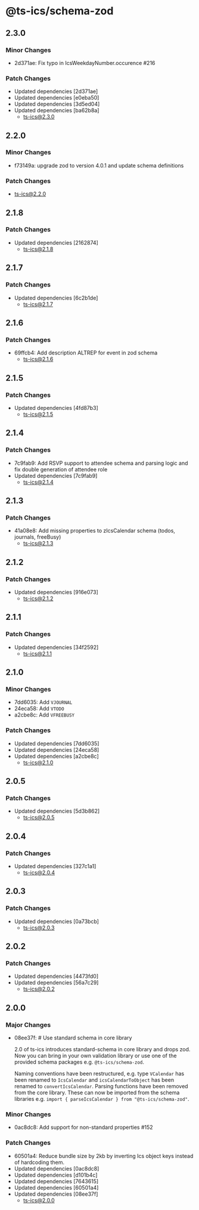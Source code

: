 # @ts-ics/schema-zod

## 2.3.0

### Minor Changes

- 2d371ae: Fix typo in IcsWeekdayNumber.occurence #216

### Patch Changes

- Updated dependencies [2d371ae]
- Updated dependencies [e0eba50]
- Updated dependencies [3d5ed04]
- Updated dependencies [ba62b8a]
  - ts-ics@2.3.0

## 2.2.0

### Minor Changes

- f73149a: upgrade zod to version 4.0.1 and update schema definitions

### Patch Changes

- ts-ics@2.2.0

## 2.1.8

### Patch Changes

- Updated dependencies [2162874]
  - ts-ics@2.1.8

## 2.1.7

### Patch Changes

- Updated dependencies [6c2b1de]
  - ts-ics@2.1.7

## 2.1.6

### Patch Changes

- 69ffcb4: Add description ALTREP for event in zod schema
  - ts-ics@2.1.6

## 2.1.5

### Patch Changes

- Updated dependencies [4fd87b3]
  - ts-ics@2.1.5

## 2.1.4

### Patch Changes

- 7c9fab9: Add RSVP support to attendee schema and parsing logic and fix double generation of attendee role
- Updated dependencies [7c9fab9]
  - ts-ics@2.1.4

## 2.1.3

### Patch Changes

- 41a08e8: Add missing properties to zIcsCalendar schema (todos, journals, freeBusy)
  - ts-ics@2.1.3

## 2.1.2

### Patch Changes

- Updated dependencies [916e073]
  - ts-ics@2.1.2

## 2.1.1

### Patch Changes

- Updated dependencies [34f2592]
  - ts-ics@2.1.1

## 2.1.0

### Minor Changes

- 7dd6035: Add `VJOURNAL`
- 24eca58: Add `VTODO`
- a2cbe8c: Add `VFREEBUSY`

### Patch Changes

- Updated dependencies [7dd6035]
- Updated dependencies [24eca58]
- Updated dependencies [a2cbe8c]
  - ts-ics@2.1.0

## 2.0.5

### Patch Changes

- Updated dependencies [5d3b862]
  - ts-ics@2.0.5

## 2.0.4

### Patch Changes

- Updated dependencies [327c1a1]
  - ts-ics@2.0.4

## 2.0.3

### Patch Changes

- Updated dependencies [0a73bcb]
  - ts-ics@2.0.3

## 2.0.2

### Patch Changes

- Updated dependencies [4473fd0]
- Updated dependencies [56a7c29]
  - ts-ics@2.0.2

## 2.0.0

### Major Changes

- 08ee37f: # Use standard schema in core library

  2.0 of ts-ics introduces standard-schema in core library and drops zod. Now you can bring in your own validation library or use one of the provided schema packages e.g. `@ts-ics/schema-zod`.

  Naming conventions have been restructured, e.g. type `VCalendar` has been renamed to `IcsCalendar` and `icsCalendarToObject` has been renamed to `convertIcsCalendar`.
  Parsing functions have been removed from the core library. These can now be imported from the schema libraries e.g. `import { parseIcsCalendar } from "@ts-ics/schema-zod"`.

### Minor Changes

- 0ac8dc8: Add support for non-standard properties #152

### Patch Changes

- 60501a4: Reduce bundle size by 2kb by inverting Ics object keys instead of hardcoding them.
- Updated dependencies [0ac8dc8]
- Updated dependencies [d101b4c]
- Updated dependencies [7643615]
- Updated dependencies [60501a4]
- Updated dependencies [08ee37f]
  - ts-ics@2.0.0
